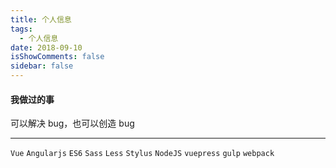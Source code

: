 ```yaml
---
title: 个人信息
tags:
  - 个人信息
date: 2018-09-10
isShowComments: false
sidebar: false
---
```


#### 我做过的事

可以解决 bug，也可以创造 bug

---

`Vue` `Angularjs` `ES6` `Sass` `Less` `Stylus` `NodeJS` `vuepress` `gulp` `webpack`
